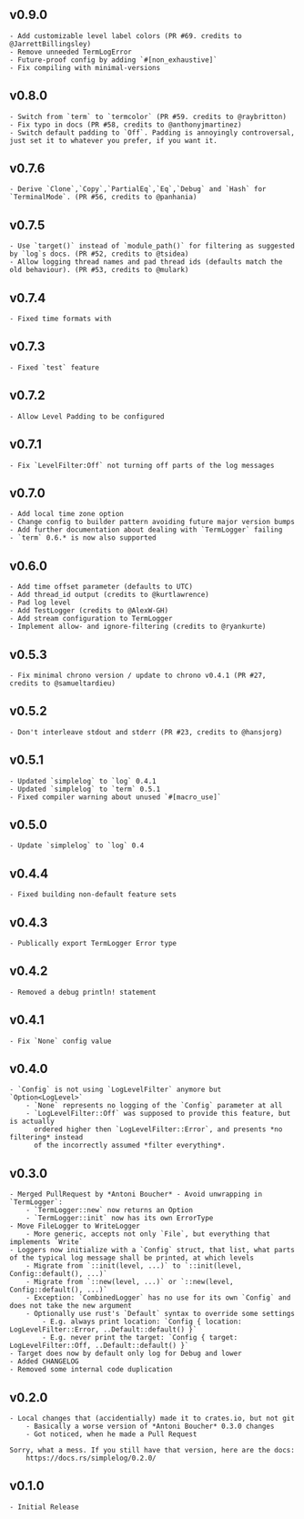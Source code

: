 ## v0.9.0
    - Add customizable level label colors (PR #69. credits to @JarrettBillingsley)
    - Remove unneeded TermLogError
    - Future-proof config by adding `#[non_exhaustive]`
    - Fix compiling with minimal-versions

## v0.8.0
    - Switch from `term` to `termcolor` (PR #59. credits to @raybritton)
    - Fix typo in docs (PR #58, credits to @anthonyjmartinez)
    - Switch default padding to `Off`. Padding is annoyingly controversal, just set it to whatever you prefer, if you want it.

## v0.7.6
    - Derive `Clone`,`Copy`,`PartialEq`,`Eq`,`Debug` and `Hash` for `TerminalMode`. (PR #56, credits to @panhania)

## v0.7.5
    - Use `target()` instead of `module_path()` for filtering as suggested by `log`s docs. (PR #52, credits to @tsidea)
    - Allow logging thread names and pad thread ids (defaults match the old behaviour). (PR #53, credits to @mulark)

## v0.7.4
    - Fixed time formats with 

## v0.7.3
    - Fixed `test` feature

## v0.7.2
    - Allow Level Padding to be configured

## v0.7.1
    - Fix `LevelFilter:Off` not turning off parts of the log messages

## v0.7.0
    - Add local time zone option
    - Change config to builder pattern avoiding future major version bumps
    - Add further documentation about dealing with `TermLogger` failing
    - `term` 0.6.* is now also supported

## v0.6.0
    - Add time offset parameter (defaults to UTC)
    - Add thread_id output (credits to @kurtlawrence)
    - Pad log level
    - Add TestLogger (credits to @AlexW-GH)
    - Add stream configuration to TermLogger
    - Implement allow- and ignore-filtering (credits to @ryankurte)

## v0.5.3
    - Fix minimal chrono version / update to chrono v0.4.1 (PR #27, credits to @samueltardieu)

## v0.5.2
    - Don't interleave stdout and stderr (PR #23, credits to @hansjorg)

## v0.5.1
    - Updated `simplelog` to `log` 0.4.1
    - Updated `simplelog` to `term` 0.5.1
    - Fixed compiler warning about unused `#[macro_use]`

## v0.5.0
    - Update `simplelog` to `log` 0.4

## v0.4.4
    - Fixed building non-default feature sets

## v0.4.3
    - Publically export TermLogger Error type

## v0.4.2
    - Removed a debug println! statement

## v0.4.1
    - Fix `None` config value

## v0.4.0
    - `Config` is not using `LogLevelFilter` anymore but `Option<LogLevel>`
        - `None` represents no logging of the `Config` parameter at all
        - `LogLevelFilter::Off` was supposed to provide this feature, but is actually
          ordered higher then `LogLevelFilter::Error`, and presents *no filtering* instead
          of the incorrectly assumed *filter everything*.

## v0.3.0
    - Merged PullRequest by *Antoni Boucher* - Avoid unwrapping in `TermLogger`:
        - `TermLogger::new` now returns an Option
        - `TermLogger::init` now has its own ErrorType
    - Move FileLogger to WriteLogger
        - More generic, accepts not only `File`, but everything that implements `Write`
    - Loggers now initialize with a `Config` struct, that list, what parts of the typical log message shall be printed, at which levels
        - Migrate from `::init(level, ...)` to `::init(level, Config::default(), ...)`
        - Migrate from `::new(level, ...)` or `::new(level, Config::default(), ...)`
        - Exception: `CombinedLogger` has no use for its own `Config` and does not take the new argument
        - Optionally use rust's `Default` syntax to override some settings
            - E.g. always print location: `Config { location: LogLevelFilter::Error, ..Default::default() }`
            - E.g. never print the target: `Config { target: LogLevelFilter::Off, ..Default::default() }`
    - Target does now by default only log for Debug and lower
    - Added CHANGELOG
    - Removed some internal code duplication

## v0.2.0
    - Local changes that (accidentially) made it to crates.io, but not git
        - Basically a worse version of *Antoni Boucher* 0.3.0 changes
        - Got noticed, when he made a Pull Request

    Sorry, what a mess. If you still have that version, here are the docs:
        https://docs.rs/simplelog/0.2.0/

## v0.1.0
    - Initial Release
